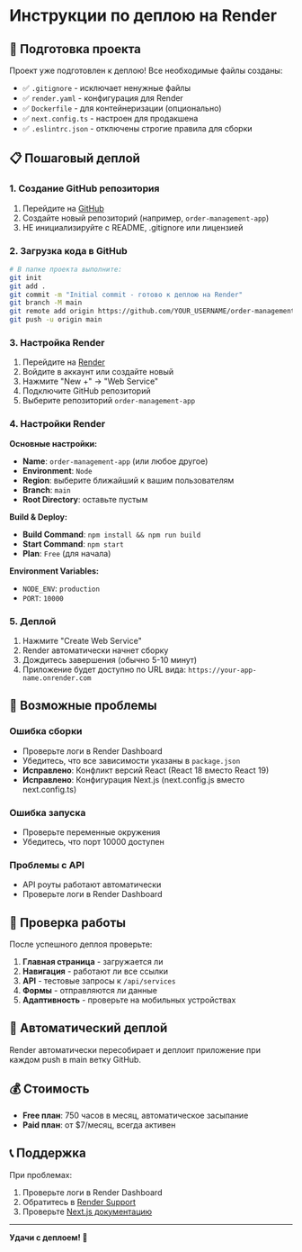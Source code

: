# Инструкции по деплою на Render

## 🚀 Подготовка проекта

Проект уже подготовлен к деплою! Все необходимые файлы созданы:

- ✅ `.gitignore` - исключает ненужные файлы
- ✅ `render.yaml` - конфигурация для Render
- ✅ `Dockerfile` - для контейнеризации (опционально)
- ✅ `next.config.ts` - настроен для продакшена
- ✅ `.eslintrc.json` - отключены строгие правила для сборки

## 📋 Пошаговый деплой

### 1. Создание GitHub репозитория

1. Перейдите на [GitHub](https://github.com)
2. Создайте новый репозиторий (например, `order-management-app`)
3. НЕ инициализируйте с README, .gitignore или лицензией

### 2. Загрузка кода в GitHub

```bash
# В папке проекта выполните:
git init
git add .
git commit -m "Initial commit - готово к деплою на Render"
git branch -M main
git remote add origin https://github.com/YOUR_USERNAME/order-management-app.git
git push -u origin main
```

### 3. Настройка Render

1. Перейдите на [Render](https://render.com)
2. Войдите в аккаунт или создайте новый
3. Нажмите "New +" → "Web Service"
4. Подключите GitHub репозиторий
5. Выберите репозиторий `order-management-app`

### 4. Настройки Render

**Основные настройки:**
- **Name**: `order-management-app` (или любое другое)
- **Environment**: `Node`
- **Region**: выберите ближайший к вашим пользователям
- **Branch**: `main`
- **Root Directory**: оставьте пустым

**Build & Deploy:**
- **Build Command**: `npm install && npm run build`
- **Start Command**: `npm start`
- **Plan**: `Free` (для начала)

**Environment Variables:**
- `NODE_ENV`: `production`
- `PORT`: `10000`

### 5. Деплой

1. Нажмите "Create Web Service"
2. Render автоматически начнет сборку
3. Дождитесь завершения (обычно 5-10 минут)
4. Приложение будет доступно по URL вида: `https://your-app-name.onrender.com`

## 🔧 Возможные проблемы

### Ошибка сборки
- Проверьте логи в Render Dashboard
- Убедитесь, что все зависимости указаны в `package.json`
- **Исправлено**: Конфликт версий React (React 18 вместо React 19)
- **Исправлено**: Конфигурация Next.js (next.config.js вместо next.config.ts)

### Ошибка запуска
- Проверьте переменные окружения
- Убедитесь, что порт 10000 доступен

### Проблемы с API
- API роуты работают автоматически
- Проверьте логи в Render Dashboard

## 📱 Проверка работы

После успешного деплоя проверьте:

1. **Главная страница** - загружается ли
2. **Навигация** - работают ли все ссылки
3. **API** - тестовые запросы к `/api/services`
4. **Формы** - отправляются ли данные
5. **Адаптивность** - проверьте на мобильных устройствах

## 🔄 Автоматический деплой

Render автоматически пересобирает и деплоит приложение при каждом push в main ветку GitHub.

## 💰 Стоимость

- **Free план**: 750 часов в месяц, автоматическое засыпание
- **Paid план**: от $7/месяц, всегда активен

## 📞 Поддержка

При проблемах:
1. Проверьте логи в Render Dashboard
2. Обратитесь в [Render Support](https://render.com/docs/help)
3. Проверьте [Next.js документацию](https://nextjs.org/docs)

---

**Удачи с деплоем! 🎉** 
